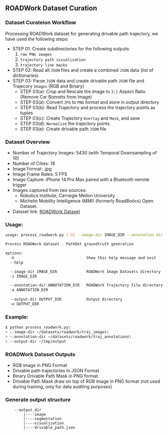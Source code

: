 ## ROADWork Dataset Curation

### Dataset Curateion Workflow
Processing ROADWork dataset for generating drivable path trajectory, we have used the following steps:

* STEP 01: Create subdirectories for the following outputs:
    1. `raw PNG images`
    2. `trajectory path visualization`
    3. `trajectory line masks`
* STEP 02: Read all `JSON` files and create a combined `JSON` data (list of dictionaries)
* STEP 03: Parse `JSON` data and create drivable path `JSON` file and Trajecory `Images` (RGB and Binary)
    * STEP 03(a): Crop and Rescale the image to `2:1` Aspect Ratio (Remove Car Bonnets from Image)
    * STEP 03(a): Convert `JPG` to `PNG` format and store in output directory
    * STEP 03(b): Read Trajectory and process the trajectory points as tuples
    * STEP 03(c): Create Trajectory `Overlay` and `Mask`, and save
    * STEP 03(d): `Normalize` the trajectory points
    * STEP 03(e): Create drivable path `JSON` file

### Dataset Overview
* Number of Trajectory Images: 5430 (with Temporal Downsampling of 10)
* Number of Cities: 18
* Image Format: .jpg
* Image Frame Rates: 5 FPS
* Image Capture: iPhone 14 Pro Max paired with a Bluetooth remote trigger
* Images captured from two sources: 
    * Robotics Institute, Carnegie Mellon University
    * Michelin Mobility Intelligence (MMI) (formerly RoadBotics) Open Dataset.
* Dataset link: [ROADWork Dataset](https://kilthub.cmu.edu/articles/dataset/ROADWork_Data/26093197)

### Usage:
```bash
usage: process_roadwork.py [-h] --image-dir IMAGE_DIR --annotation-dir ANNOTATION_DIR [--output-dir OUTPUT_DIR]

Process ROADWork dataset - PathDet groundtruth generation

options:
  -h                                Show this help message and exit
  --help

  --image-dir IMAGE_DIR             ROADWork Image Datasets directory
  -i IMAGE_DIR

  --annotation-dir ANNOTATION_DIR   ROADWork Trajectory File directory 
  -a ANNOTATION_DIR
  
  --output-dir OUTPUT_DIR           Output directory 
  -o OUTPUT_DIR

```

### Example:
```bash
$ python process_roadwork.py\
> --image-dir ~/datasets/roadwork/traj_images\
> --annotation-dir ~/datasets/roadwork/traj_annotations\
> --output-dir ~/tmp/output
```

### ROADWork Dataset Outputs

* RGB image in PNG Format
* Drivable path trajectories in JSON Format
* Binary Drivable Path Mask in PNG format
* Drivable Path Mask draw on top of RGB image in PNG format (not used during training, only for data auditing purposes)


### Generate output structure
```
    --output_dir
        |----image
        |----segmentation
        |----visualization
        |----drivable_path.json
```